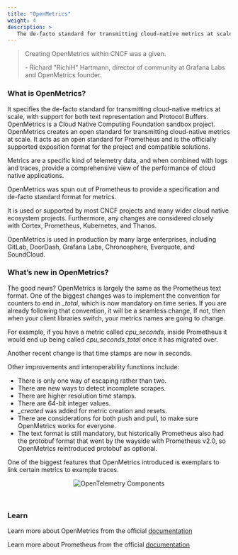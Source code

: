```yaml
---
title: "OpenMetrics"
weight: 4
description: >
   The de-facto standard for transmitting cloud-native metrics at scale.
---
```



> Creating OpenMetrics within CNCF was a given.
>
> \- Richard "RichiH" Hartmann, director of community at Grafana Labs and OpenMetrics founder.


### What is OpenMetrics?
It specifies the de-facto standard for transmitting cloud-native metrics at scale, with support for both text representation and Protocol Buffers. OpenMetrics is a Cloud Native Computing Foundation sandbox project. 
OpenMetrics creates an open standard for transmitting cloud-native metrics at scale. It acts as an open standard for Prometheus and is the officially supported exposition format for the project and compatible solutions. 

Metrics are a specific kind of telemetry data, and when combined with logs and traces, provide a comprehensive view of the performance of cloud native applications.  

OpenMetrics was spun out of Prometheus to provide a specification and de-facto standard format for metrics.

It is used or supported by most CNCF projects and many wider cloud native ecosystem projects. Furthermore, any changes are considered closely with Cortex, Prometheus, Kubernetes, and Thanos.

OpenMetrics is used in production by many large enterprises, including GitLab, DoorDash, Grafana Labs, Chronosphere, Everquote, and SoundCloud. 

### What’s new in OpenMetrics?

The good news? OpenMetrics is largely the same as the Prometheus text format.
One of the biggest changes was to implement the convention for counters to end in *_total*, which is now mandatory on time series.
If you are already following that convention, it will be a seamless change, If not, then when your client libraries switch, your metrics names are going to change. 

For example, if you have a metric called *cpu_seconds*, inside Prometheus it would end up being called *cpu_seconds_total* once it has migrated over.

Another recent change is that time stamps are now in seconds.

Other improvements and interoperability functions include:
- There is only one way of escaping rather than two.
- There are new ways to detect incomplete scrapes.
- There are higher resolution time stamps. 
- There are 64-bit integer values.
- *_created* was added for metric creation and resets. 
- There are considerations for both push and pull, to make sure OpenMetrics works for everyone.
- The text format is still mandatory, but historically Prometheus also had the protobuf format that went by the wayside with Prometheus v2.0, so OpenMetrics reintroduced protobuf as optional.

One of the biggest features that OpenMetrics introduced is exemplars to link certain metrics to example traces.

<p align = "center">
<img src = "https://grafana.com/static/assets/img/blog/kubecon_openmetrics_grafana_exemplar.png" alt="OpenTelemetry Components" >
</p>
</br>

### Learn

Learn more about OpenMetrics from the official [documentation](https://openmetrics.io/)

Learn more about Prometheus from the official [documentation](https://prometheus.io/)





